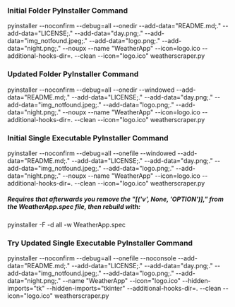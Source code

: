 ### Initial Folder PyInstaller Command
pyinstaller --noconfirm --debug=all --onedir --add-data="README.md;." --add-data="LICENSE;." --add-data="day.png;." --add-data="img_notfound.jpeg;." --add-data="logo.png;." --add-data="night.png;." --noupx --name "WeatherApp" --icon=logo.ico --additional-hooks-dir=. --clean --icon="logo.ico" weatherscraper.py

### Updated Folder PyInstaller Command
pyinstaller --noconfirm --debug=all --onedir --windowed --add-data="README.md;." --add-data="LICENSE;." --add-data="day.png;." --add-data="img_notfound.jpeg;." --add-data="logo.png;." --add-data="night.png;." --noupx --name "WeatherApp" --icon=logo.ico --additional-hooks-dir=. --clean --icon="logo.ico" weatherscraper.py

### Initial Single Executable PyInstaller Command
pyinstaller --noconfirm --debug=all --onefile --windowed --add-data="README.md;." --add-data="LICENSE;." --add-data="day.png;." --add-data="img_notfound.jpeg;." --add-data="logo.png;." --add-data="night.png;." --noupx --name "WeatherApp" --icon=logo.ico --additional-hooks-dir=. --clean --icon="logo.ico" weatherscraper.py
##### Requires that afterwards you remove the "[('v', None, 'OPTION')]," from the WeatherApp.spec file, then rebuild with:
pyinstaller -F -d all -w WeatherApp.spec

### Try Updated Single Executable PyInstaller Command
pyinstaller --noconfirm --debug=all --onefile --noconsole --add-data="README.md;." --add-data="LICENSE;." --add-data="day.png;." --add-data="img_notfound.jpeg;." --add-data="logo.png;." --add-data="night.png;." --name "WeatherApp" --icon="logo.ico" --hidden-imports="tk" --hidden-imports="tkinter" --additional-hooks-dir=. --clean --icon="logo.ico" weatherscraper.py
